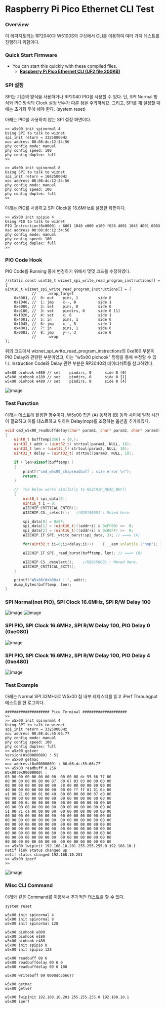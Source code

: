 Raspberry Pi Pico Ethernet CLI Test
======================================

### Overview
이 레파지토리는 RP2040과 W5100S의 구성에서 CLI를 이용하여 여러 가지 테스트를 진행하기 위함이다.

### Quick Start Firmware
* You can start this quickly with these compiled files.
  - **[Raspberry Pi Pico Ethernet CLI (UF2 file 200KB)](build/examples/pico-e-cli/pico-e-cli.uf2)**
  
### SPI 설정
SPI는 기존의 방식을 사용하거나 RP2040 PIO를 사용할 수 있다.
단, SPI Normal 방식와 PIO 방식의 Clock 설정 변수가 다른 점을 주의하세요.
그리고, SPI를 재 설정할 때에는 초기화 후에 해야 한다.
(system reset)

아래는 PIO를 사용하지 않는 SPI 설정 화면이다.
```
>> w5x00 init spinormal 4
Using SPI to talk to wiznet
spi_init return = 33250000Hz
mac address 00:08:dc:12:34:56
phy config mode: manual
phy config speed: 100
phy config duplex: full
>> 
```
```
>> w5x00 init spinormal 8
Using SPI to talk to wiznet
spi_init return = 16625000Hz
mac address 00:08:dc:12:34:56
phy config mode: manual
phy config speed: 100
phy config duplex: full
>> 
```
아래는 PIO를 사용하고 SPI Clock을 16.6MHz로 설정한 화면이다.
```
>> w5x00 init spipio 4
Using PIO to talk to wiznet
PIO Instruction(0x0000) : 6001 1040 e000 e180 f026 4001 1045 4001 0083 
mac address 00:08:dc:12:34:56
phy config mode: manual
phy config speed: 100
phy config duplex: full
>> 
```

### PIO Code Hook
PIO Code를 Running 중에 변경하기 위해서 몇몇 코드를 수정하였다.
```
//static const uint16_t wiznet_spi_write_read_program_instructions[] = {
uint16_t wiznet_spi_write_read_program_instructions[] = {
            //     .wrap_target
    0x6001, //  0: out    pins, 1         side 0     
    0x1040, //  1: jmp    x--, 0          side 1     
    0xe000, //  2: set    pins, 0         side 0     
    0xe180, //  3: set    pindirs, 0      side 0 [1] 
    0xf026, //  4: set    x, 6            side 1     
    0x4001, //  5: in     pins, 1         side 0     
    0x1045, //  6: jmp    x--, 5          side 1     
    0x4001, //  7: in     pins, 1         side 0     
    0x0083, //  8: jmp    y--, 3          side 0     
            //     .wrap
};
```
위의 코드에서 wiznet_spi_write_read_program_instructions의 0xe180 부분이 PIO Delay와 관련된 부분이었고, 이는 "w5x00 piohook" 명령을 통해 수정할 수 있다.
Instruction Code와 Delay 관련 부분은 RP2040의 데이터쉬트를 참고하였다.
```
w5x00 piohook e080 // set    pindirs, 0      side 0 [0] 
w5x00 piohook e180 // set    pindirs, 0      side 0 [1] 
w5x00 piohook e480 // set    pindirs, 0      side 0 [4] 
```
![image](https://user-images.githubusercontent.com/2126804/230025606-4772484b-5868-4cad-ad44-138823cb310d.png)

### Test Function
아래는 테스트에 활용한 함수이다.
W5x00 칩은 (A) 동작과 (B) 동작 사이에 일정 시간이 필요하고 이를 테스트하고 위하여 Delay(nop)를 조정하는 옵션을 추가하였다.
```CPP
void cmd_w5x00_readbuffdelay(char* param1, char* param2, char* param3)
{
    uint8_t bufftemp[256] = {0,};
    uint32_t addr = (uint32_t) strtoul(param1, NULL, 16);
    uint32_t len = (uint32_t) strtoul(param2, NULL, 10);
    uint32_t delay = (uint32_t) strtoul(param3, NULL, 10);

    if ( len>sizeof(bufftemp) )
    {
        printf("cmd_w5x00_chipreadbuff : size error \n");
        return; 
    }

    //  The below works similarly to WIZCHIP_READ_BUF()
    {
        uint8_t spi_data[3];
        uint16_t i = 0;
        WIZCHIP_CRITICAL_ENTER();
        WIZCHIP.CS._select();   //M20150601 : Moved here.

        spi_data[0] = 0x0F;
        spi_data[1] = (uint16_t)((addr+i) & 0xFF00) >>  8;
        spi_data[2] = (uint16_t)((addr+i) & 0x00FF) >>  0;
        WIZCHIP.IF.SPI._write_burst(spi_data, 3); // ===> (A)

        for(uint32_t ii=0;ii<delay;ii++)    { __asm volatile ("nop"); }

        WIZCHIP.IF.SPI._read_burst(bufftemp, len); // ===> (B)

        WIZCHIP.CS._deselect();    //M20150601 : Moved Here.
        WIZCHIP_CRITICAL_EXIT();  
    }

    printf("W5x00(0x%08x) : ", addr);
    dump_bytes(bufftemp, len);
}

```

### SPI Normal(not PIO), SPI Clock 16.6MHz, SPI R/W Delay 100
![image](https://user-images.githubusercontent.com/2126804/230020530-8e207293-7fc0-4b39-bd98-64ff3faafac8.png)
![image](https://user-images.githubusercontent.com/2126804/230020923-f6efa3d6-4626-4a27-b4ee-276c17877912.png)

### SPI PIO, SPI Clock 16.6MHz, SPI R/W Delay 100, PIO Delay 0 (0xe080)
![image](https://user-images.githubusercontent.com/2126804/230020753-2f0ce2e0-09f5-4358-a4ca-2cab062e3d7d.png)

### SPI PIO, SPI Clock 16.6MHz, SPI R/W Delay 100, PIO Delay 4 (0xe480)
![image](https://user-images.githubusercontent.com/2126804/230021134-d6dc5685-e853-4b33-9220-a206488539b2.png)

### Test Example
아래는 Normal SPI 32MHz로 W5x00 칩 내부 레지스터를 읽고 iPerf Throuhgput 테스트를 한 로그이다.
```
#################### Pico Terminal ####################
>> 
>> w5x00 init spinormal 4
Using SPI to talk to wiznet
spi_init return = 33250000Hz
mac address 00:08:dc:55:66:77
phy config mode: manual
phy config speed: 100
phy config duplex: full
>> w5x00 getver
Version(0x00000080) : 51 
>> w5x00 getmac
mac address(0x00000009) : 00:08:dc:55:66:77
>> w5x00 readbuff 0 256
W5x00(0x00000000) : 
03 00 00 00 00 00 00 00  00 00 08 dc 55 66 77 00 
00 00 00 00 00 00 00 07  d0 07 03 03 00 00 00 00 
00 00 00 00 00 00 00 00  28 00 00 00 00 00 00 00 
40 00 00 00 00 00 00 00  00 00 ff ff 01 81 0a 00 
a1 00 21 00 00 01 00 40  00 00 00 00 00 07 d0 00 
00 00 00 00 00 00 00 00  00 00 00 00 00 00 00 00 
00 00 00 0c 00 00 00 00  00 00 00 00 00 00 00 00 
00 00 00 00 00 00 00 00  00 00 00 00 00 00 00 00 
51 00 71 ca 00 00 00 00  00 00 00 00 00 00 00 00 
00 00 00 00 00 00 00 00  00 00 00 00 00 00 00 00 
00 00 00 00 00 00 00 00  00 00 00 00 00 00 00 00 
00 00 00 00 00 00 00 00  00 00 00 00 00 00 00 00 
00 00 00 00 00 00 00 00  00 00 00 00 00 00 00 00 
00 00 00 00 00 00 00 00  00 00 00 00 00 00 00 00 
00 00 00 00 00 00 00 00  00 00 00 00 00 00 00 00 
00 00 00 00 00 00 00 00  00 00 00 00 00 00 00 00 
>> w5x00 lwipinit 192.168.10.201 255.255.255.0 192.168.10.1
netif link status changed up
netif status changed 192.168.10.201
>> w5x00 iperf
>> 
```
![image](https://user-images.githubusercontent.com/2126804/230248436-cc7e97f1-7fb7-4472-b074-6f287fef17d8.png)


### Misc CLI Command
아래와 같은 Command를 이용해서 추가적인 테스트를 할 수 있다.
```
system reset

w5x00 init spinormal 4
w5x00 init spinormal 8
w5x00 init spinormal 128

w5x00 piohook e080
w5x00 piohook e180
w5x00 piohook e480
w5x00 init spipio 8
w5x00 init spipio 128

w5x00 readbuff 09 6
w5x00 readbuffdelay 09 6 0
w5x00 readbuffdelay 09 6 100

w5x00 writebuff 09 0008dc556677

w5x00 getmac
w5x00 getver

w5x00 lwipinit 192.168.10.201 255.255.255.0 192.168.10.1
w5x00 iperf
```
